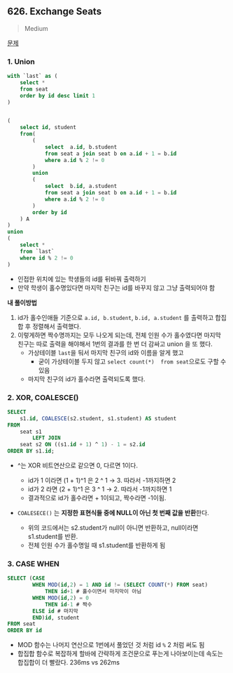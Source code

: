 ## 626. Exchange Seats

> Medium

[문제](https://leetcode.com/problems/exchange-seats/)



### 1. Union

```sql
with `last` as (
    select *
    from seat
    order by id desc limit 1
)


(
    select id, student
    from(
        (
            select  a.id, b.student
            from seat a join seat b on a.id + 1 = b.id
            where a.id % 2 != 0
        )
        union
        (
            select  b.id, a.student
            from seat a join seat b on a.id + 1 = b.id
            where a.id % 2 != 0
        )
        order by id
    ) A
)
union
(
    select *
    from `last`
    where id % 2 != 0
)
```

- 인접한 위치에 있는 학생들의 id를 뒤바꿔 출력하기
- 만약 학생이 홀수명있다면 마지막 친구는 id를 바꾸지 않고 그냥 출력되어야 함

**내 풀이방법**

1. id가 홀수인애들 기준으로 `a.id, b.student`, `b.id, a.student` 를 출력하고 합집합 후 정렬해서 출력했다.
2. 이렇게하면 짝수명까지는 모두 나오게 되는데, 전체 인원 수가 홀수였다면 마지막 친구는 따로 출력을 해야해서 1번의 결과를 한 번 더 감싸고 union 을 또 했다.
   - 가상테이블 `last`을 둬서 마지막 친구의 id와 이름을 알게 했고
     - 굳이 가상테이블 두지 않고 `select count(*)  from seat`으로도 구할 수 있음
   - 마지막 친구의 id가 홀수라면 출력되도록 했다.



### 2. XOR, COALESCE()

```sql
SELECT
    s1.id, COALESCE(s2.student, s1.student) AS student
FROM
    seat s1
        LEFT JOIN
    seat s2 ON ((s1.id + 1) ^ 1) - 1 = s2.id
ORDER BY s1.id;
```

- ^는 XOR 비트연산으로 같으면 0, 다르면 1이다.

  - id가 1 이라면 (1 + 1)^1 은 2 ^ 1 → 3. 따라서 -1까지하면 2
  - id가 2 라면 (2 + 1)^1 은 3 ^ 1 → 2. 따라서 -1까지하면 1
  - 결과적으로 id가 홀수라면 + 1이되고, 짝수라면 -1이됨.

- `COALESECE()` 는 **지정한 표현식들 중에 NULL이 아닌 첫 번째 값을 반환**한다.

  - 위의 코드에서는 s2.student가 null이 아니면 반환하고, null이라면 s1.student를 반환.
  - 전체 인원 수가 홀수명일 때 s1.student를 반환하게 됨

  

### 3. CASE WHEN

```sql
SELECT (CASE 
        WHEN MOD(id,2) = 1 AND id != (SELECT COUNT(*) FROM seat) 
        	THEN id+1 # 홀수이면서 마지막이 아님
        WHEN MOD(id,2) = 0 
        	THEN id-1 # 짝수
        ELSE id # 마지막
        END)id, student
FROM seat
ORDER BY id
```

- MOD 함수는 나머지 연산으로 1번에서 풀었던 것 처럼 id `%` 2 처럼 써도 됨
- 합집합 함수로 복잡하게 할바에 간략하게 조건문으로 푸는게 나아보이는데 속도는 합집합이 더 빨랐다. 236ms vs 262ms